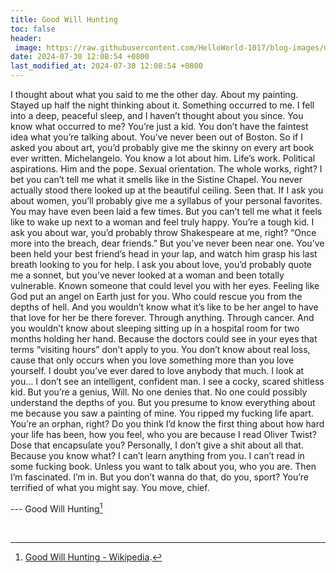 ```yaml
---
title: Good Will Hunting
toc: false
header:
 image: https://raw.githubusercontent.com/HelloWorld-1017/blog-images/main/imgs/202407301159369.jpg
date: 2024-07-30 12:08:54 +0800
last_modified_at: 2024-07-30 12:08:54 +0800
---
```


I thought about what you said to me the other day. About my painting. Stayed up half the night thinking about it. Something occurred to me. I fell into a deep, peaceful sleep, and I haven’t thought about you since. You know what occurred to me? You’re just a kid. You don’t have the faintest idea what you’re talking about. You’ve never been out of Boston. So if I asked you about art, you’d probably give me the skinny on every art book ever written. Michelangelo. You know a lot about him. Life’s work. Political aspirations. Him and the pope. Sexual orientation. The whole works, right? I bet you can’t tell me what it smells like in the Sistine Chapel. You never actually stood there looked up at the beautiful ceiling. Seen that. If I ask you about women, you’ll probably give me a syllabus of your personal favorites. You may have even been laid a few times. But you can’t tell me what it feels like to wake up next to a woman and feel truly happy. You’re a tough kid. I ask you about war, you’d probably throw Shakespeare at me, right? “Once more into the breach, dear friends.” But you’ve never been near one. You’ve been held your best friend’s head in your lap, and watch him grasp his last breath looking to you for help. I ask you about love, you’d probably quote me a sonnet, but you’ve never looked at a woman and been totally vulnerable. Known someone that could level you with her eyes. Feeling like God put an angel on Earth just for you. Who could rescue you from the depths of hell. And you wouldn’t know what it’s like to be her angel to have that love for her be there forever. Through anything. Through cancer. And you wouldn’t know about sleeping sitting up in a hospital room for two months holding her hand. Because the doctors could see in your eyes that terms “visiting hours” don’t apply to you. You don’t know about real loss, cause that only occurs when you love something more than you love yourself. I doubt you’ve ever dared to love anybody that much. I look at you... I don’t see an intelligent, confident man. I see a cocky, scared shitless kid. But you’re a genius, Will. No one denies that. No one could possibly understand the depths of you. But you presume to know everything about me because you saw a painting of mine. You ripped my fucking life apart. You’re an orphan, right? Do you think I’d know the first thing about how hard your life has been, how you feel, who you are because I read Oliver Twist? Dose that encapsulate you? Personally, I don’t give a shit about all that. Because you know what? I can’t learn anything from you. I can’t read in some fucking book. Unless you want to talk about you, who you are. Then I’m fascinated. I’m in. But you don’t wanna do that, do you, sport? You’re terrified of what you might say. You move, chief. 

--- Good Will Hunting[^1]

<br>

[^1]: [Good Will Hunting - Wikipedia](https://en.wikipedia.org/wiki/Good_Will_Hunting).
